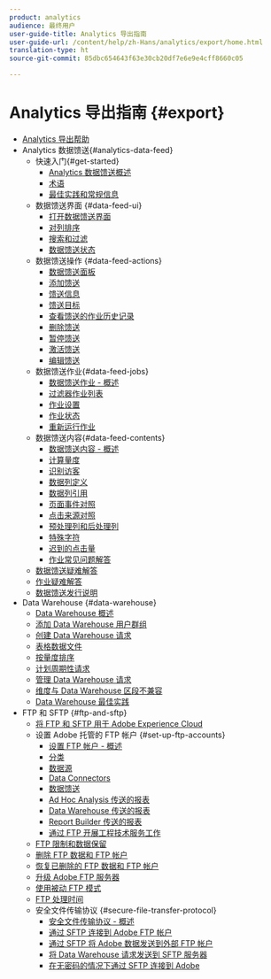 ```yaml
---
product: analytics
audience: 最终用户
user-guide-title: Analytics 导出指南
user-guide-url: /content/help/zh-Hans/analytics/export/home.html
translation-type: ht
source-git-commit: 85dbc654643f63e30cb20df7e6e9e4cff8660c05

---
```



# Analytics 导出指南 {#export}

+ [Analytics 导出帮助](home.md)
+ Analytics 数据馈送{#analytics-data-feed} 
   + 快速入门{#get-started}
      + [Analytics 数据馈送概述](analytics-data-feed/c-getstarted/data-feed-overview.md)
      + [术语](analytics-data-feed/c-getstarted/datafeeds-terminology.md)
      + [最佳实践和常规信息](analytics-data-feed/c-getstarted/data-feeds-best-practices.md)
   + 数据馈送界面 {#data-feed-ui}
      + [打开数据馈送界面](analytics-data-feed/c-data-feed-ui/t-open-data-feed.md)
      + [对列排序](analytics-data-feed/c-data-feed-ui/t-feed-columns-sort.md)
      + [搜索和过滤](analytics-data-feed/c-data-feed-ui/t-feed-search-and-filter.md)
      + [数据馈送状态](analytics-data-feed/c-data-feed-ui/r-datafeed-status.md)
   + 数据馈送操作 {#data-feed-actions}
      + [数据馈送面板](analytics-data-feed/c-data-feed-actions/data-feed-actions.md)
      + [添加馈送](analytics-data-feed/c-data-feed-actions/t-feed-add.md)
      + [馈送信息](analytics-data-feed/c-data-feed-actions/r-feed-information.md)
      + [馈送目标](analytics-data-feed/c-data-feed-actions/r-feed-destination.md)
      + [查看馈送的作业历史记录](analytics-data-feed/c-data-feed-actions/t-feed-job-history.md)
      + [删除馈送](analytics-data-feed/c-data-feed-actions/t-feed-delete.md)
      + [暂停馈送](analytics-data-feed/c-data-feed-actions/t-feed-pause.md)
      + [激活馈送](analytics-data-feed/c-data-feed-actions/t-feed-activate.md)
      + [编辑馈送](analytics-data-feed/c-data-feed-actions/t-feed-edit.md)
   + 数据馈送作业{#data-feed-jobs}
      + [数据馈送作业 - 概述](analytics-data-feed/c-df-jobs/feed-jobs-processing.md)
      + [过滤器作业列表](analytics-data-feed/c-df-jobs/t-jobs-filter.md)
      + [作业设置](analytics-data-feed/c-df-jobs/r-jobs-settings.md)
      + [作业状态](analytics-data-feed/c-df-jobs/r-job-status.md)
      + [重新运行作业](analytics-data-feed/c-df-jobs/t-job-rerun.md)
   + 数据馈送内容{#data-feed-contents}
      + [数据馈送内容 - 概述](analytics-data-feed/c-df-contents/datafeeds-contents.md)
      + [计算量度](analytics-data-feed/c-df-contents/datafeeds-calculate.md)
      + [识别访客](analytics-data-feed/c-df-contents/datafeeds-visid.md)
      + [数据列定义](analytics-data-feed/c-df-contents/r-data-column-definitions.md)
      + [数据列引用](analytics-data-feed/c-df-contents/datafeeds-reference.md)
      + [页面事件对照](analytics-data-feed/c-df-contents/datafeeds-page-event.md)
      + [点击来源对照](analytics-data-feed/c-df-contents/datafeeds-hit-source.md)
      + [预处理列和后处理列](analytics-data-feed/c-df-contents/datafeeds-column-types.md)
      + [特殊字符](analytics-data-feed/c-df-contents/datafeeds-spec-chars.md)
      + [迟到的点击量](analytics-data-feed/c-df-contents/late-arriving-hits.md)
      + [作业常见问题解答](analytics-data-feed/c-df-contents/jobs-faq.md)
   + [数据馈送疑难解答](analytics-data-feed/feed-troubleshooting.md)
   + [作业疑难解答](analytics-data-feed/jobs-troubleshooting.md)
   + [数据馈送发行说明](analytics-data-feed/datafeeds-history.md)
+ Data Warehouse {#data-warehouse}
   + [Data Warehouse 概述](data-warehouse/data-warehouse.md)
   + [添加 Data Warehouse 用户群组](data-warehouse/t-dw-group.md)
   + [创建 Data Warehouse 请求](data-warehouse/t-dw-create-request.md)
   + [表格数据文件](data-warehouse/t-tableau.md)
   + [按量度排序](data-warehouse/sorting-by-metric.md)
   + [计划周期性请求](data-warehouse/dw-schedule-recurring.md)
   + [管理 Data Warehouse 请求](data-warehouse/data-warehouse-requests-manage.md)
   + [维度与 Data Warehouse 区段不兼容](data-warehouse/dw-dimensions-incompatible-dwsegments.md)
   + [Data Warehouse 最佳实践](data-warehouse/data-warehouse-bp.md)
+ FTP 和 SFTP {#ftp-and-sftp}
   + [将 FTP 和 SFTP 用于 Adobe Experience Cloud](ftp-and-sftp/ftp-overview.md)
   + 设置 Adobe 托管的 FTP 帐户 {#set-up-ftp-accounts}
      + [设置 FTP 帐户 - 概述](ftp-and-sftp/c-set-up-ftp-accounts/ftp-accounts.md)
      + [分类](ftp-and-sftp/c-set-up-ftp-accounts/ftp-saint.md)
      + [数据源](ftp-and-sftp/c-set-up-ftp-accounts/ftp-datasources.md)
      + [Data Connectors](ftp-and-sftp/c-set-up-ftp-accounts/ftp-genesis.md)
      + [数据馈送](ftp-and-sftp/c-set-up-ftp-accounts/ftp-datafeeds.md)
      + [Ad Hoc Analysis 传送的报表](ftp-and-sftp/c-set-up-ftp-accounts/ftp-discover-reports.md)
      + [Data Warehouse 传送的报表](ftp-and-sftp/c-set-up-ftp-accounts/ftp-dw-reports.md)
      + [Report Builder 传送的报表](ftp-and-sftp/c-set-up-ftp-accounts/ftp-arb-reports.md)
      + [通过 FTP 开展工程技术服务工作](ftp-and-sftp/c-set-up-ftp-accounts/ftp-eng-services.md)
   + [FTP 限制和数据保留](ftp-and-sftp/ftp-limits.md)
   + [删除 FTP 数据和 FTP 帐户](ftp-and-sftp/ftp-delete.md)
   + [恢复已删除的 FTP 数据和 FTP 帐户](ftp-and-sftp/ftp-restore.md)
   + [升级 Adobe FTP 服务器](ftp-and-sftp/ftp-upgrade.md)
   + [使用被动 FTP 模式](ftp-and-sftp/ftp-passive.md)
   + [FTP 处理时间](ftp-and-sftp/ftp-processing.md)
   + 安全文件传输协议 {#secure-file-transfer-protocol}
      + [安全文件传输协议 - 概述](ftp-and-sftp/c-sftp/ftp-sftp.md)
      + [通过 SFTP 连接到 Adobe FTP 帐户](ftp-and-sftp/c-sftp/ftp-sftp-connect.md)
      + [通过 SFTP 将 Adobe 数据发送到外部 FTP 帐户](ftp-and-sftp/c-sftp/ftp-sftp-transfer.md)
      + [将 Data Warehouse 请求发送到 SFTP 服务器](ftp-and-sftp/c-sftp/ftp-sftp-dw.md)
      + [在无密码的情况下通过 SFTP 连接到 Adobe](ftp-and-sftp/c-sftp/ftp-sftp-cert-auth.md)
